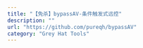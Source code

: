 ```yaml
---
title: "【免杀】bypassAV-条件触发式远控"
description: ""
url: "https://github.com/pureqh/bypassAV"
category: "Grey Hat Tools"
---
```

